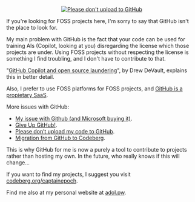 <p align="center">
  <a href="https://nogithub.codeberg.page" target="_blank">
    <img src="https://nogithub.codeberg.page/badge.svg" alt="Please don't upload to GitHub"/>
  </a>
</p>

If you're looking for FOSS projects here, I'm sorry to say that GitHub isn't the
place to look for.

My main problem with GitHub is the fact that your code can be used for training
AIs (Copilot, looking at you) disregarding the license which those projects are
under. Using FOSS projects without respecting the license is something I find
troubling, and I don't have to contribute to that.

"[GitHub Copilot and open source laundering][ddevault_github_copilot]", by Drew
DeVault, explains this in better detail.

Also, I prefer to use FOSS platforms for FOSS projects, and [GitHub is a
propietary SaaS][wuzzy_github].

More issues with GitHub:

- [My issue with Github (and Microsoft buying it)][lanodan_github].
- [Give Up GitHub!][sfconservancy_github].
- [Please don’t upload my code to GitHub][codeberg_github].
- [Migration from GitHub to Codeberg][daudix_github].

This is why GitHub for me is now a purely a tool to contribute to projects
rather than hosting my own. In the future, who really knows if this will
change...

If you want to find my projects, I suggest you visit
[codeberg.org/captainepoch][codeberg_captainepoch].

Find me also at my personal website at [adol.pw][adolpw].

[adolpw]: https://adol.pw
[codeberg_captainepoch]: https://codeberg.org/captainepoch
[codeberg_github]: https://nogithub.codeberg.page/
[daudix_github]: https://daudix.envs.net/blog/migration-from-github-to-codeberg/
[ddevault_github_copilot]: https://drewdevault.com/2022/06/23/Copilot-GPL-washing.html
[lanodan_github]: https://hacktivis.me/articles/My%20issue%20with%20Github%20(and%20Microsoft%20buying%20it)
[sfconservancy_github]: https://sfconservancy.org/GiveUpGitHub/
[wuzzy_github]: https://wuzzy.codeberg.page/essays/github/
